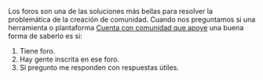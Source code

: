 Los foros son una de las soluciones más bellas para resolver la problemática de la creación de comunidad. Cuando nos preguntamos si una herramienta o plantaforma [Cuenta con comunidad que apoye](Cuenta%20con%20comunidad%20que%20apoye.md) una buena forma de saberlo es si:
1. Tiene foro.
2. Hay gente inscrita en ese foro.
3. Si pregunto me responden con respuestas útiles.
